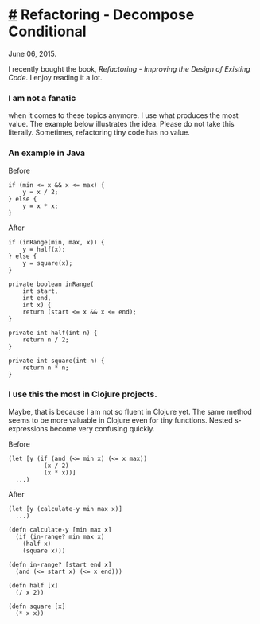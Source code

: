 # <a href="#20150606" id="20150606">#</a> Refactoring - Decompose Conditional

<div class="pubdate">June 06, 2015.</div>

I recently bought the book, <i>Refactoring - Improving the Design of Existing Code</i>.
I enjoy reading it a lot.

### I am not a fanatic

when it comes to these topics anymore. I use what produces the most value.
The example below illustrates the idea. Please do not take this literally.
Sometimes, refactoring tiny code has no value.

### An example in Java

Before

    if (min <= x && x <= max) {
        y = x / 2;
    } else {
        y = x * x;
    }

After

    if (inRange(min, max, x)) {
        y = half(x);
    } else {
        y = square(x);
    }

    private boolean inRange(
        int start,
        int end,
        int x) {
        return (start <= x && x <= end);
    }

    private int half(int n) {
        return n / 2;
    }

    private int square(int n) {
        return n * n;
    }

### I use this the most in Clojure projects.

Maybe, that is because I am not so fluent in Clojure yet. The same method
seems to be more valuable in Clojure even for tiny functions. Nested
s-expressions become very confusing quickly.

Before

    (let [y (if (and (<= min x) (<= x max))
              (x / 2)
              (x * x))]
      ...)

After

    (let [y (calculate-y min max x)]
      ...)

    (defn calculate-y [min max x]
      (if (in-range? min max x)
        (half x)
        (square x)))

    (defn in-range? [start end x]
      (and (<= start x) (<= x end)))

    (defn half [x]
      (/ x 2))

    (defn square [x]
      (* x x))
